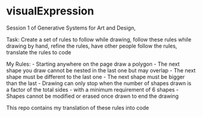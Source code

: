# visualExpression
Session 1 of Generative Systems for Art and Design, 

Task: Create a set of rules to follow while drawing, follow these rules while drawing by hand, refine the rules, have other people follow the rules, translate the rules to code

My Rules: 
       - Starting anywhere on the page draw a polygon
       - The next shape you draw cannot be nested in the last one but may overlap
       - The next shape must be different to the last one
       - The next shape must be bigger than the last
       - Drawing can only stop when the number of shapes drawn is a factor of the total sides - with a minimum requirement of 6 shapes
       - Shapes cannot be modified or erased once drawn to end the drawing
       
This repo contains my translation of these rules into code
